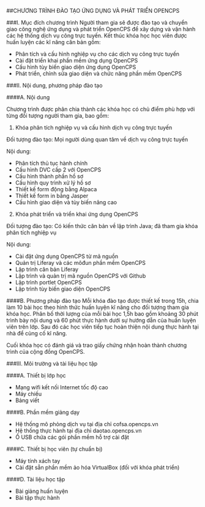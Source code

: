##CHƯƠNG TRÌNH ĐÀO TẠO ỨNG DỤNG VÀ PHÁT TRIỂN OPENCPS

###I. Mục đích chương trình
Người tham gia sẽ được đào tạo và chuyển giao công nghệ ứng dụng và phát triển OpenCPS để xây dựng và vận hành các hệ thống dịch vụ công trực tuyến. Kết thúc khóa học học viên được huấn luyện các kĩ năng căn bản gồm:
* Phân tích và cấu hình nghiệp vụ cho các dịch vụ công trực tuyến
* Cài đặt triển khai phần mềm ứng dụng OpenCPS
* Cấu hình tùy biến giao diện ứng dụng OpenCPS
* Phát triển, chỉnh sửa giao diện và chức năng phần mềm OpenCPS

###II. Nội dung, phương pháp đào tạo

####A. Nội dung

Chương trình được phân chia thành các khóa học có chủ điểm phù hợp với từng đối tượng người tham gia, bao gồm:

1. Khóa phân tích nghiệp vụ và cấu hình dịch vụ công trực tuyến

Đối tượng đào tạo: Mọi người dùng quan tâm về dịch vụ công trực tuyến

Nội dung:
- Phân tích thủ tục hành chính
- Cấu hình DVC cấp 2 với OpenCPS
- Cấu hình thành phần hồ sơ
- Cấu hình quy trình xử lý hồ sơ
- Thiết kế form động bằng Alpaca
- Thiết kế form in bằng Jasper
- Cấu hình giao diện và tùy biến nâng cao


2. Khóa phát triển và triển khai ứng dụng OpenCPS

Đối tượng đào tạo: Có kiến thức căn bản về lập trình Java; đã tham gia khóa phân tích nghiệp vụ

Nội dung:
- Cài đặt ứng dụng OpenCPS từ mã nguồn
- Quản trị Liferay và các môđun phần mềm OpenCPS
- Lập trình căn bản Liferay
- Lập trình và quản trị mã nguồn OpenCPS với Github
- Lập trình portlet OpenCPS
- Lập trình tùy biến giao diện OpenCPS


####B. Phương pháp đào tạo
Mỗi khóa đào tạo được thiết kế trong 15h, chia làm 10 bài học theo hình thức huấn luyện kĩ năng cho đối tượng tham gia khóa học. Phân bố thời lượng của mỗi bài học 1,5h bao gồm khoảng 30 phút trình bày nội dung và 60 phút thực hành dưới sự hướng dẫn của huấn luyện viên trên lớp. Sau đó các học viên tiếp tục hoàn thiện nội dung thực hành tại nhà để củng cố kĩ năng.

Cuối khóa học có đánh giá và trao giấy chứng nhận hoàn thành chương trình của cộng đồng OpenCPS.

###III. Môi trường và tài liệu học tập

####A. Thiết bị lớp học
- Mạng wifi kết nối Internet tốc độ cao
- Máy chiếu
- Bảng viết

####B. Phần mềm giảng dạy
- Hệ thống mô phỏng dịch vụ tại địa chỉ cofsa.opencps.vn
- Hệ thống thực hành tại địa chỉ daotao.opencps.vn
- Ổ USB chứa các gói phần mềm hỗ trợ cài đặt

####C. Thiết bị học viên (tự chuẩn bị)
- Máy tính xách tay
- Cài đặt sẵn phần mềm ảo hóa VirtualBox (đối với khóa phát triển)

####D. Tài liệu học tập
- Bài giảng huấn luyện
- Bài tập thực hành

